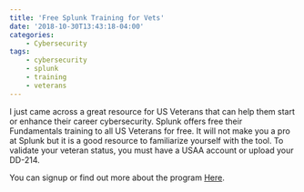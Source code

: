 ```yaml
---
title: 'Free Splunk Training for Vets'
date: '2018-10-30T13:43:18-04:00'
categories:
    - Cybersecurity
tags:
    - cybersecurity
    - splunk
    - training
    - veterans
---
```


I just came across a great resource for US Veterans that can help them start or enhance their career cybersecurity. Splunk offers free their Fundamentals training to all US Veterans for free. It will not make you a pro at Splunk but it is a good resource to familiarize yourself with the tool. To validate your veteran status, you must have a USAA account or upload your DD-214.

You can signup or find out more about the program [Here](http://workplus.splunk.com/veterans).